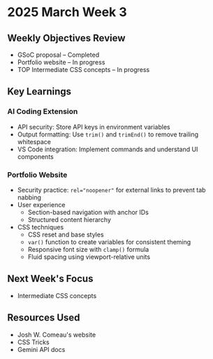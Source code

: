 # 2025 March Week 3

## Weekly Objectives Review
- GSoC proposal – Completed
- Portfolio website – In progress
- TOP Intermediate CSS concepts – In progress

## Key Learnings
### AI Coding Extension
- API security: Store API keys in environment variables
- Output formatting: Use `trim()` and `trimEnd()` to remove trailing whitespace
- VS Code integration: Implement commands and understand UI components

### Portfolio Website
- Security practice: `rel="noopener"` for external links to prevent tab nabbing
- User experience
  - Section-based navigation with anchor IDs
  - Structured content hierarchy
- CSS techniques
  - CSS reset and base styles
  - `var()` function to create variables for consistent theming
  - Responsive font size with `clamp()` formula
  - Fluid spacing using viewport-relative units

## Next Week's Focus
- Intermediate CSS concepts

## Resources Used
- Josh W. Comeau's website
- CSS Tricks
- Gemini API docs